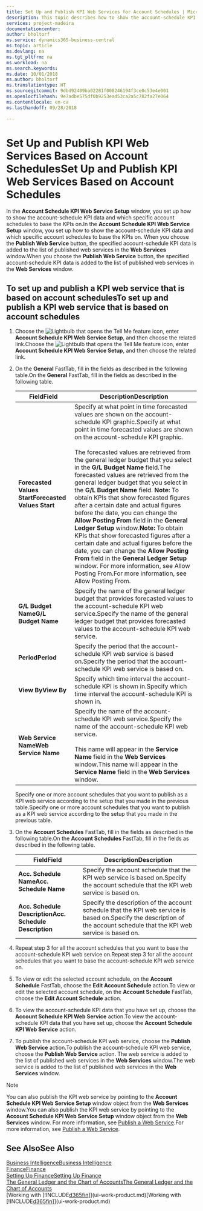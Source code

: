 ```yaml
---
title: Set Up and Publish KPI Web Services for Account Schedules | Microsoft Docs
description: This topic describes how to show the account-schedule KPI data based on specific account schedules.
services: project-madeira
documentationcenter: 
author: bholtorf
ms.service: dynamics365-business-central
ms.topic: article
ms.devlang: na
ms.tgt_pltfrm: na
ms.workload: na
ms.search.keywords: 
ms.date: 10/01/2018
ms.author: bholtorf
ms.translationtype: HT
ms.sourcegitcommit: 9dbd92409ba02281f008246194f3ce0c53e4e001
ms.openlocfilehash: 9e7adbe575df0b9253ead53ca2a5c782fa27e064
ms.contentlocale: en-ca
ms.lasthandoff: 09/28/2018

---
```

# <a name="set-up-and-publish-kpi-web-services-based-on-account-schedules"></a><span data-ttu-id="ab948-103">Set Up and Publish KPI Web Services Based on Account Schedules</span><span class="sxs-lookup"><span data-stu-id="ab948-103">Set Up and Publish KPI Web Services Based on Account Schedules</span></span>
<span data-ttu-id="ab948-104">In the **Account Schedule KPI Web Service Setup** window, you set up how to show the account-schedule KPI data and which specific account schedules to base the KPIs on.</span><span class="sxs-lookup"><span data-stu-id="ab948-104">In the **Account Schedule KPI Web Service Setup** window, you set up how to show the account-schedule KPI data and which specific account schedules to base the KPIs on.</span></span> <span data-ttu-id="ab948-105">When you choose the **Publish Web Service** button, the specified account-schedule KPI data is added to the list of published web services in the **Web Services** window.</span><span class="sxs-lookup"><span data-stu-id="ab948-105">When you choose the **Publish Web Service** button, the specified account-schedule KPI data is added to the list of published web services in the **Web Services** window.</span></span>  

## <a name="to-set-up-and-publish-a-kpi-web-service-that-is-based-on-account-schedules"></a><span data-ttu-id="ab948-106">To set up and publish a KPI web service that is based on account schedules</span><span class="sxs-lookup"><span data-stu-id="ab948-106">To set up and publish a KPI web service that is based on account schedules</span></span>  
1.  <span data-ttu-id="ab948-107">Choose the ![Lightbulb that opens the Tell Me feature](media/ui-search/search_small.png "Tell me what you want to do") icon, enter **Account Schedule KPI Web Service Setup**, and then choose the related link.</span><span class="sxs-lookup"><span data-stu-id="ab948-107">Choose the ![Lightbulb that opens the Tell Me feature](media/ui-search/search_small.png "Tell me what you want to do") icon, enter **Account Schedule KPI Web Service Setup**, and then choose the related link.</span></span>  
2.  <span data-ttu-id="ab948-108">On the **General** FastTab, fill in the fields as described in the following table.</span><span class="sxs-lookup"><span data-stu-id="ab948-108">On the **General** FastTab, fill in the fields as described in the following table.</span></span>  

    |<span data-ttu-id="ab948-109">Field</span><span class="sxs-lookup"><span data-stu-id="ab948-109">Field</span></span>|<span data-ttu-id="ab948-110">Description</span><span class="sxs-lookup"><span data-stu-id="ab948-110">Description</span></span>|  
    |---------------------------------|---------------------------------------|  
    |<span data-ttu-id="ab948-111">**Forecasted Values Start**</span><span class="sxs-lookup"><span data-stu-id="ab948-111">**Forecasted Values Start**</span></span>|<span data-ttu-id="ab948-112">Specify at what point in time forecasted values are shown on the account-schedule KPI graphic.</span><span class="sxs-lookup"><span data-stu-id="ab948-112">Specify at what point in time forecasted values are shown on the account-schedule KPI graphic.</span></span><br /><br /> <span data-ttu-id="ab948-113">The forecasted values are retrieved from the general ledger budget that you select in the **G/L Budget Name** field.</span><span class="sxs-lookup"><span data-stu-id="ab948-113">The forecasted values are retrieved from the general ledger budget that you select in the **G/L Budget Name** field.</span></span> <span data-ttu-id="ab948-114">**Note:**  To obtain KPIs that show forecasted figures after a certain date and actual figures before the date, you can change the **Allow Posting From** field in the **General Ledger Setup** window.</span><span class="sxs-lookup"><span data-stu-id="ab948-114">**Note:**  To obtain KPIs that show forecasted figures after a certain date and actual figures before the date, you can change the **Allow Posting From** field in the **General Ledger Setup** window.</span></span> <span data-ttu-id="ab948-115">For more information, see Allow Posting From.</span><span class="sxs-lookup"><span data-stu-id="ab948-115">For more information, see Allow Posting From.</span></span>|  
    |<span data-ttu-id="ab948-116">**G/L Budget Name**</span><span class="sxs-lookup"><span data-stu-id="ab948-116">**G/L Budget Name**</span></span>|<span data-ttu-id="ab948-117">Specify the name of the general ledger budget that provides forecasted values to the account-schedule KPI web service.</span><span class="sxs-lookup"><span data-stu-id="ab948-117">Specify the name of the general ledger budget that provides forecasted values to the account-schedule KPI web service.</span></span>|  
    |<span data-ttu-id="ab948-118">**Period**</span><span class="sxs-lookup"><span data-stu-id="ab948-118">**Period**</span></span>|<span data-ttu-id="ab948-119">Specify the period that the account-schedule KPI web service is based on.</span><span class="sxs-lookup"><span data-stu-id="ab948-119">Specify the period that the account-schedule KPI web service is based on.</span></span>|  
    |<span data-ttu-id="ab948-120">**View By**</span><span class="sxs-lookup"><span data-stu-id="ab948-120">**View By**</span></span>|<span data-ttu-id="ab948-121">Specify which time interval the account-schedule KPI is shown in.</span><span class="sxs-lookup"><span data-stu-id="ab948-121">Specify which time interval the account-schedule KPI is shown in.</span></span>|  
    |<span data-ttu-id="ab948-122">**Web Service Name**</span><span class="sxs-lookup"><span data-stu-id="ab948-122">**Web Service Name**</span></span>|<span data-ttu-id="ab948-123">Specify the name of the account-schedule KPI web service.</span><span class="sxs-lookup"><span data-stu-id="ab948-123">Specify the name of the account-schedule KPI web service.</span></span><br /><br /> <span data-ttu-id="ab948-124">This name will appear in the **Service Name** field in the **Web Services** window.</span><span class="sxs-lookup"><span data-stu-id="ab948-124">This name will appear in the **Service Name** field in the **Web Services** window.</span></span>|  

    <span data-ttu-id="ab948-125">Specify one or more account schedules that you want to publish as a KPI web service according to the setup that you made in the previous table.</span><span class="sxs-lookup"><span data-stu-id="ab948-125">Specify one or more account schedules that you want to publish as a KPI web service according to the setup that you made in the previous table.</span></span>  

3.  <span data-ttu-id="ab948-126">On the **Account Schedules** FastTab, fill in the fields as described in the following table.</span><span class="sxs-lookup"><span data-stu-id="ab948-126">On the **Account Schedules** FastTab, fill in the fields as described in the following table.</span></span>  

    |<span data-ttu-id="ab948-127">Field</span><span class="sxs-lookup"><span data-stu-id="ab948-127">Field</span></span>|<span data-ttu-id="ab948-128">Description</span><span class="sxs-lookup"><span data-stu-id="ab948-128">Description</span></span>|  
    |---------------------------------|---------------------------------------|  
    |<span data-ttu-id="ab948-129">**Acc. Schedule Name**</span><span class="sxs-lookup"><span data-stu-id="ab948-129">**Acc. Schedule Name**</span></span>|<span data-ttu-id="ab948-130">Specify the account schedule that the KPI web service is based on.</span><span class="sxs-lookup"><span data-stu-id="ab948-130">Specify the account schedule that the KPI web service is based on.</span></span>|  
    |<span data-ttu-id="ab948-131">**Acc. Schedule Description**</span><span class="sxs-lookup"><span data-stu-id="ab948-131">**Acc. Schedule Description**</span></span>|<span data-ttu-id="ab948-132">Specify the description of the account schedule that the KPI web service is based on.</span><span class="sxs-lookup"><span data-stu-id="ab948-132">Specify the description of the account schedule that the KPI web service is based on.</span></span>|  

4.  <span data-ttu-id="ab948-133">Repeat step 3 for all the account schedules that you want to base the account-schedule KPI web service on.</span><span class="sxs-lookup"><span data-stu-id="ab948-133">Repeat step 3 for all the account schedules that you want to base the account-schedule KPI web service on.</span></span>  
5.  <span data-ttu-id="ab948-134">To view or edit the selected account schedule, on the **Account Schedule** FastTab, choose the **Edit Account Schedule** action.</span><span class="sxs-lookup"><span data-stu-id="ab948-134">To view or edit the selected account schedule, on the **Account Schedule** FastTab, choose the **Edit Account Schedule** action.</span></span>  
6.  <span data-ttu-id="ab948-135">To view the account-schedule KPI data that you have set up, choose the **Account Schedule KPI Web Service** action.</span><span class="sxs-lookup"><span data-stu-id="ab948-135">To view the account-schedule KPI data that you have set up, choose the **Account Schedule KPI Web Service** action.</span></span>  
7.  <span data-ttu-id="ab948-136">To publish the account-schedule KPI web service, choose the **Publish Web Service** action.</span><span class="sxs-lookup"><span data-stu-id="ab948-136">To publish the account-schedule KPI web service, choose the **Publish Web Service** action.</span></span> <span data-ttu-id="ab948-137">The web service is added to the list of published web services in the **Web Services** window.</span><span class="sxs-lookup"><span data-stu-id="ab948-137">The web service is added to the list of published web services in the **Web Services** window.</span></span>  

> [!NOTE]  
>  <span data-ttu-id="ab948-138">You can also publish the KPI web service by pointing to the **Account Schedule KPI Web Service Setup** window object from the **Web Services** window.</span><span class="sxs-lookup"><span data-stu-id="ab948-138">You can also publish the KPI web service by pointing to the **Account Schedule KPI Web Service Setup** window object from the **Web Services** window.</span></span> <span data-ttu-id="ab948-139">For more information, see [Publish a Web Service](across-how-publish-web-service.md).</span><span class="sxs-lookup"><span data-stu-id="ab948-139">For more information, see [Publish a Web Service](across-how-publish-web-service.md).</span></span>  

## <a name="see-also"></a><span data-ttu-id="ab948-140">See Also</span><span class="sxs-lookup"><span data-stu-id="ab948-140">See Also</span></span>  
[<span data-ttu-id="ab948-141">Business Intelligence</span><span class="sxs-lookup"><span data-stu-id="ab948-141">Business Intelligence</span></span>](bi.md)  
[<span data-ttu-id="ab948-142">Finance</span><span class="sxs-lookup"><span data-stu-id="ab948-142">Finance</span></span>](finance.md)  
[<span data-ttu-id="ab948-143">Setting Up Finance</span><span class="sxs-lookup"><span data-stu-id="ab948-143">Setting Up Finance</span></span>](finance-setup-finance.md)  
[<span data-ttu-id="ab948-144">The General Ledger and the Chart of Accounts</span><span class="sxs-lookup"><span data-stu-id="ab948-144">The General Ledger and the Chart of Accounts</span></span>](finance-general-ledger.md)  
<span data-ttu-id="ab948-145">[Working with [!INCLUDE[d365fin](includes/d365fin_md.md)]](ui-work-product.md)</span><span class="sxs-lookup"><span data-stu-id="ab948-145">[Working with [!INCLUDE[d365fin](includes/d365fin_md.md)]](ui-work-product.md)</span></span>

